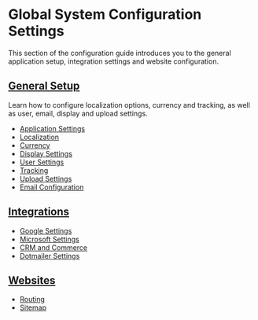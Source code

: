 <a id="configuration-guide-system-configuration"></a>

# Global System Configuration Settings

This section of the configuration guide introduces you to the general application setup, integration settings and website configuration.

## [General Setup](general-setup/index.md#configuration-guide-system-configuration-general-setup-sysconfig)

Learn how to configure localization options, currency and tracking, as well as user, email, display and upload settings.

* [Application Settings](general-setup/application.md#admin-configuration-application)
* [Localization](general-setup/global-localization.md#localization-localization)
* [Currency](general-setup/global-currency.md#admin-configuration-currency)
* [Display Settings](general-setup/display.md#configuration-general-setup-display-settings)
* [User Settings](general-setup/user.md#admin-configuration-user-settings)
* [Tracking](general-setup/tracking.md#admin-configuration-tracking)
* [Upload Settings](general-setup/upload.md#admin-configuration-upload-settings)
* [Email Configuration](general-setup/global-email.md#doc-email-configuration)

## [Integrations](integrations/index.md#configuration-guide-system-configuration-integrations)

* [Google Settings](integrations/google-settings/index.md#admin-configuration-integrations-google)
* [Microsoft Settings](integrations/microsoft-settings/index.md#configuration-integrations-microsoft)
* [CRM and Commerce](integrations/commerce-integration.md#user-guide-commerce-integration)
* [Dotmailer Settings](integrations/dotmailer-integration-settings.md#admin-configuration-dotmailer-integration-settings)

## [Websites](websites/index.md#configuration-guide-system-configuration-websites)

* [Routing](websites/global-routing.md#sys-config-sysconfig-websites-routing)
* [Sitemap](websites/global-sitemap.md#sys-config-sysconfig-websites-sitemap)
